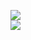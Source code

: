 [![](https://img.shields.io/badge/Made%20With-Github%20Spray-lightgrey.svg?style=for-the-badge&logo=github)](https://github.com/Annihil/github-spray#6302)  
[![](https://i.imgur.com/2DrTn0Z.gif)](https://github.com/Annihil/github-spray)